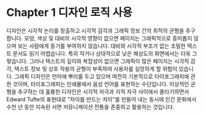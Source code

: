 # Chapter 1 디자인 로직 사용

디자인은 시각적 논리를 창출하고 시각적 감각과 그래픽 정보 간의 최적의 균형을 추구합니다. 모양, 색상 및 대비의 시각적 영향이 없으면 페이지는 그래픽적으로 흥미롭지 않으며 보는 사람에게 동기를 부여하지 않습니다. 대비와 시각적 부조가 없는 조밀한 텍스트 문서도 읽기 어렵습니다. 특히 작거나 상대적으로 낮은 해상도의 화면에서는 더욱 그렇습니다. 그러나 텍스트의 깊이와 복잡성이 없으면 그래픽이 많은 페이지는 시각적 감각, 텍스트 정보 및 상호 작용의 균형이 부족하여 사용자를 실망하게 할 위험이 있습니다. 그래픽 디자인은 언어에 뿌리를 두고 있으며 여전히 기본적으로 타이포그래피에 관한 것이며, 타이포그래피는 인쇄물에서 음성 언어를 표현하는 수단입니다. 이상적인 균형을 추구하는 데 훌륭한 디자인은 시각적 자극과 지적 자극 사이에서 줄타기하면서 Edward Tufte의 표현대로 "차이를 만드는 차이"를 만들어 내는 동시에 인간 문화에서 수천 년 동안 지속된 서면 커뮤니케이션 전통을 존중하고 활용하는 것입니다.
